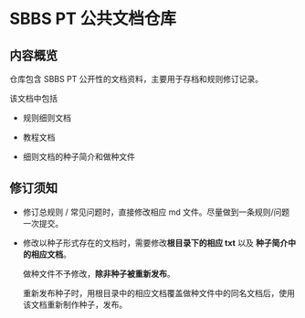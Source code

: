 # SBBS PT 公共文档仓库

## 内容概览

仓库包含 SBBS PT 公开性的文档资料，主要用于存档和规则修订记录。

该文档中包括

+ 规则细则文档

+ 教程文档

+ 细则文档的种子简介和做种文件

## 修订须知

+ 修订总规则 / 常见问题时，直接修改相应 md 文件。尽量做到一条规则/问题一次提交。

+ 修改以种子形式存在的文档时，需要修改**根目录下的相应 txt** 以及 **种子简介中的相应文档**。

    做种文件不予修改，**除非种子被重新发布**。

    重新发布种子时，用根目录中的相应文档覆盖做种文件中的同名文档后，使用该文档重新制作种子，发布。
